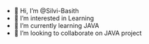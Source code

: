 - 👋 Hi, I’m @Silvi-Basith
- 👀 I’m interested in Learning
- 🌱 I’m currently learning JAVA
- 💞️ I’m looking to collaborate on JAVA project



